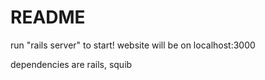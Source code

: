 # README

run "rails server" to start! website will be on localhost:3000

dependencies are rails, squib

<!--
* Ruby version

* System dependencies

* Configuration

* Database creation

* Database initialization

* How to run the test suite

* Services (job queues, cache servers, search engines, etc.)

* Deployment instructions

* ...-->

